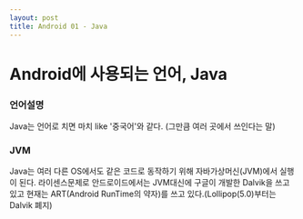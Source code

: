 ```yaml
---
layout: post
title: Android 01 - Java
---
```


# Android에 사용되는 언어, Java  

### 언어설명  

Java는 언어로 치면 마치 like '중국어'와 같다. (그만큼 여러 곳에서 쓰인다는 말)

### JVM  

Java는 여러 다른 OS에서도 같은 코드로 동작하기 위해 자바가상머신(JVM)에서 실행이 된다. 라이센스문제로 안드로이드에서는 JVM대신에 구글이 개발한 Dalvik을 쓰고있고 현재는 ART(Android RunTime의 약자)를 쓰고 있다.(Lollipop(5.0)부터는 Dalvik 폐지)
